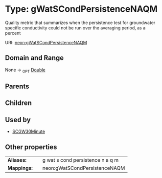 
# Type: gWatSCondPersistenceNAQM


Quality metric that summarizes when the persistence test for groundwater specific conductivity could not be run over the averaging period, as a percent

URI: [neon:gWatSCondPersistenceNAQM](https://data.neonscience.org/gWatSCondPersistenceNAQM)


## Domain and Range

None ->  <sub>OPT</sub> [Double](types/Double.md)

## Parents


## Children


## Used by

 * [SCGW30Minute](SCGW30Minute.md)

## Other properties

|  |  |  |
| --- | --- | --- |
| **Aliases:** | | g wat s cond persistence n a q m |
| **Mappings:** | | neon:gWatSCondPersistenceNAQM |

